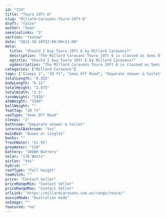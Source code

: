 ```yaml
---
id: "724"
title: "Toura 19ft 6"
slug: "Millard-Caravans-Toura-19ft-6"
draft: "false"
author: "Sean"
seealsolinks: "1"
section: "review"
date: "2022-10-10T22:00:09+11:00"
meta:
  title: "Should I buy Toura 19ft 6 by Millard Caravans?"
  description: "The Millard Caravans Toura 19ft 6 is classed as Semi Off Road, and sleeps 2 people. It is Australian made and comes in at 20 ft. It generally has Separate shower & toilet."
  ogtitle: "Should I buy Toura 19ft 6 by Millard Caravans?"
  ogdescription: "The Millard Caravans Toura 19ft 6 is classed as Semi Off Road, and sleeps 2 people. It is Australian made and comes in at 20 ft. It generally has Separate shower & toilet."
categories: ["Millard Caravans"]
tags: ["Sleeps 2", "20 ft", "Semi Off Road", "Separate shower & toilet", "Full height", "Price Unknown"]
totalLength: "8.355"
bodyLength: "6.11"
totalHeight: "2.975"
totalWidth: "2.5"
tareWeight: "2450"
atmWeight: "3300"
ballWeight: ""
footTag: "20 ft"
vanType: "Semi Off Road"
sleeps: "2"
bathroom: "Separate shower & toilet"
internalBathroom: "Yes"
mainBed: "Queen or singles"
bunks: ""
freshWater: "2x 95"
greyWater: "110"
battery: "100AH Battery"
solar: "170 Watts"
airCon: "Yes"
hybrid: ""
roofType: "Full height"
towHitch: ""
price: "Contact Seller"
priceRangeMin: "Contact Seller"
priceRangeMax: "Contact Seller"
urlLink: "https://millardcaravans.com.au/range/toura/"
aussieMade: "Australian made"
noImage: ""
featured: "no"
---
```

